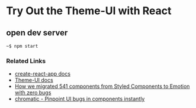 # Try Out the Theme-UI with React

## open dev server

```shell
~$ npm start
```

### Related Links

- [create-react-app docs](https://create-react-app.dev/docs/getting-started/)
- [Theme-UI docs](https://theme-ui.com/getting-started)
- [How we migrated 541 components from Styled Components to Emotion with zero bugs](https://storybook.js.org/blog/541-components-from-styled-components-to-emotion/)
- [chromatic - Pinpoint UI bugs in components instantly](https://www.chromatic.com/features/test)

